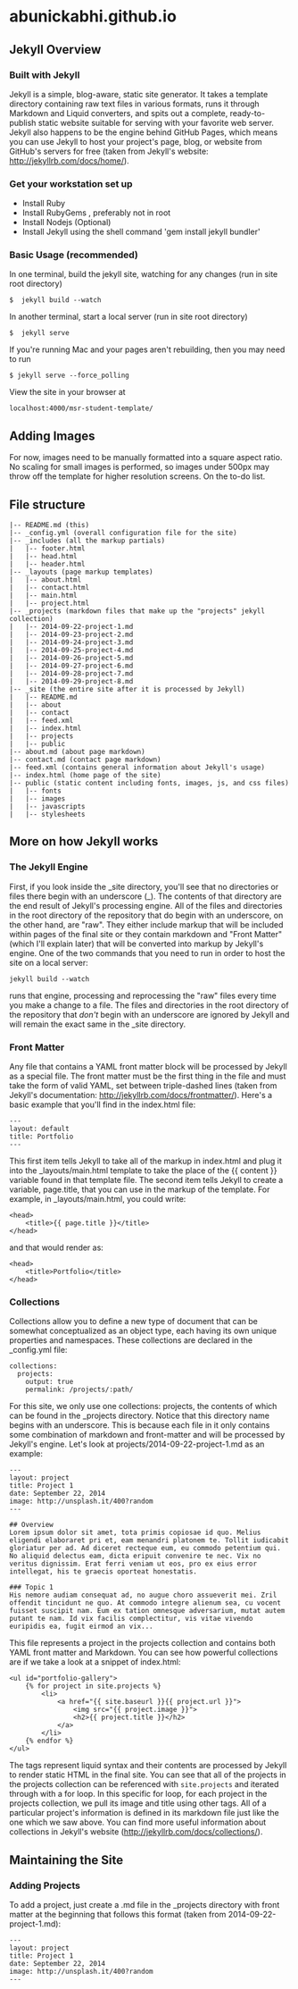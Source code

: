 # abunickabhi.github.io
## Jekyll Overview

### Built with Jekyll
Jekyll is a simple, blog-aware, static site generator. It takes a template directory containing raw text files in various formats, runs it through Markdown and Liquid converters, and spits out a complete, ready-to-publish static website suitable for serving with your favorite web server. Jekyll also happens to be the engine behind GitHub Pages, which means you can use Jekyll to host your project's page, blog, or website from GitHub's servers for free (taken from Jekyll's website: http://jekyllrb.com/docs/home/).

### Get your workstation set up
* Install Ruby
* Install RubyGems , preferably not in root
* Install Nodejs (Optional)
* Install Jekyll using the shell command 'gem install jekyll bundler'

### Basic Usage (recommended)
In one terminal, build the jekyll site, watching for any changes (run in site root directory)
```
$  jekyll build --watch
```
In another terminal, start a local server (run in site root directory)
```
$  jekyll serve
```
If you're running Mac and your pages aren't rebuilding, then you may need to run
```
$ jekyll serve --force_polling
```
View the site in your browser at
```
localhost:4000/msr-student-template/
```

## Adding Images
For now, images need to be manually formatted into a square aspect ratio.  No scaling for small images is performed, so images under 500px may throw off the template for higher resolution screens.  On the to-do list.


## File structure
```
|-- README.md (this)
|-- _config.yml (overall configuration file for the site)
|-- _includes (all the markup partials)
|   |-- footer.html
|   |-- head.html
|   |-- header.html
|-- _layouts (page markup templates)
|   |-- about.html
|   |-- contact.html
|   |-- main.html
|   |-- project.html
|-- _projects (markdown files that make up the "projects" jekyll collection)
|   |-- 2014-09-22-project-1.md
|   |-- 2014-09-23-project-2.md
|   |-- 2014-09-24-project-3.md
|   |-- 2014-09-25-project-4.md
|   |-- 2014-09-26-project-5.md
|   |-- 2014-09-27-project-6.md
|   |-- 2014-09-28-project-7.md
|   |-- 2014-09-29-project-8.md
|-- _site (the entire site after it is processed by Jekyll)
|   |-- README.md
|   |-- about
|   |-- contact
|   |-- feed.xml
|   |-- index.html
|   |-- projects
|   |-- public
|-- about.md (about page markdown)
|-- contact.md (contact page markdown)
|-- feed.xml (contains general information about Jekyll's usage)
|-- index.html (home page of the site)
|-- public (static content including fonts, images, js, and css files)
|   |-- fonts
|   |-- images
|   |-- javascripts
|   |-- stylesheets
```



## More on how Jekyll works

### The Jekyll Engine
First, if you look inside the \_site directory, you'll see that no directories or files there begin with an underscore (\_). The contents of that directory are the end result of Jekyll's processing engine. All of the files and directories in the root directory of the repository that do begin with an underscore, on the other hand, are "raw". They either include markup that will be included within pages of the final site or they contain markdown and "Front Matter" (which I'll explain later) that will be converted into markup by Jekyll's engine. One of the two commands that you need to run in order to host the site on a local server:
```
jekyll build --watch
```
runs that engine, processing and reprocessing the "raw" files every time you make a change to a file. The files and directories in the root directory of the repository that _don't_ begin with an underscore are ignored by Jekyll and will remain the exact same in the _site directory.

### Front Matter
Any file that contains a YAML front matter block will be processed by Jekyll as a special file. The front matter must be the first thing in the file and must take the form of valid YAML, set between triple-dashed lines (taken from Jekyll's documentation: http://jekyllrb.com/docs/frontmatter/). Here's a basic example that you'll find in the index.html file:
```
---
layout: default
title: Portfolio
---
```
This first item tells Jekyll to take all of the markup in index.html and plug it into the _layouts/main.html template to take the place of the {{ content }} variable found in that template file.
The second item tells Jekyll to create a variable, page.title, that you can use in the markup of the template. For example, in _layouts/main.html, you could write:
```
<head>
	<title>{{ page.title }}</title>
</head>
```
and that would render as:
```
<head>
	<title>Portfolio</title>
</head>
```

### Collections
Collections allow you to define a new type of document that can be somewhat conceptualized as an object type, each having its own unique properties and namespaces. These collections are declared in the _config.yml file:
```
collections:
  projects:
    output: true
    permalink: /projects/:path/
```
For this site, we only use one collections: projects, the contents of which can be found in the _projects directory. Notice that this directory name begins with an underscore. This is because each file in it only contains some combination of markdown and front-matter and will be processed by Jekyll's engine. Let's look at projects/2014-09-22-project-1.md as an example:
```
---
layout: project
title: Project 1
date: September 22, 2014
image: http://unsplash.it/400?random
---

## Overview
Lorem ipsum dolor sit amet, tota primis copiosae id quo. Melius eligendi elaboraret pri et, eam menandri platonem te. Tollit iudicabit gloriatur per ad. Ad diceret recteque eum, eu commodo petentium qui. No aliquid delectus eam, dicta eripuit convenire te nec. Vix no veritus dignissim. Erat ferri veniam ut eos, pro ex eius error intellegat, his te graecis oporteat honestatis.

### Topic 1
His nemore audiam consequat ad, no augue choro assueverit mei. Zril offendit tincidunt ne quo. At commodo integre alienum sea, cu vocent fuisset suscipit nam. Eum ex tation omnesque adversarium, mutat autem putant te nam. Id vix facilis complectitur, vis vitae vivendo euripidis ea, fugit eirmod an vix...
```
This file represents a project in the projects collection and contains both YAML front matter and Markdown. You can see how powerful collections are if we take a look at a snippet of index.html:
```
<ul id="portfolio-gallery">
    {% for project in site.projects %}
        <li>
            <a href="{{ site.baseurl }}{{ project.url }}">
                <img src="{{ project.image }}">
                <h2>{{ project.title }}</h2>
            </a>
        </li>
    {% endfor %}
</ul>
```
The tags represent liquid syntax and their contents are processed by Jekyll to render static HTML in the final site. You can see that all of the projects in the projects collection can be referenced with ```site.projects``` and iterated through with a for loop. In this specific for loop, for each project in the projects collection, we pull its image and title using other tags. All of a particular project's information is defined in its markdown file just like the one which we saw above. You can find more useful information about collections in Jekyll's website (http://jekyllrb.com/docs/collections/).



## Maintaining the Site

### Adding Projects
To add a project, just create a .md file in the _projects directory with front matter at the beginning that follows this format (taken from 2014-09-22-project-1.md):
```
---
layout: project
title: Project 1
date: September 22, 2014
image: http://unsplash.it/400?random
---

